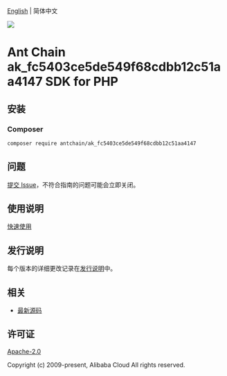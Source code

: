 [English](README.md) | 简体中文

![](https://aliyunsdk-pages.alicdn.com/icons/AlibabaCloud.svg)

# Ant Chain ak_fc5403ce5de549f68cdbb12c51aa4147 SDK for PHP

## 安装

### Composer

```bash
composer require antchain/ak_fc5403ce5de549f68cdbb12c51aa4147
```

## 问题

[提交 Issue](https://github.com/alipay/antchain-openapi-prod-sdk/issues/new)，不符合指南的问题可能会立即关闭。

## 使用说明

[快速使用](https://github.com/alipay/antchain-openapi-prod-sdk)

## 发行说明

每个版本的详细更改记录在[发行说明](./ChangeLog.txt)中。

## 相关

* [最新源码](https://github.com/antchain-openapi-sdk-php)

## 许可证

[Apache-2.0](http://www.apache.org/licenses/LICENSE-2.0)

Copyright (c) 2009-present, Alibaba Cloud All rights reserved.

